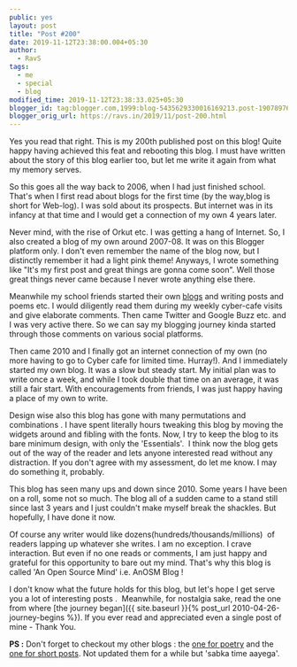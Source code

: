 ```yaml
---
public: yes
layout: post
title: "Post #200"
date: 2019-11-12T23:38:00.004+05:30
author:
  - RavS
tags:
  - me
  - special
  - blog
modified_time: 2019-11-12T23:38:33.025+05:30
blogger_id: tag:blogger.com,1999:blog-5435629330016169213.post-1907897681357767857
blogger_orig_url: https://ravs.in/2019/11/post-200.html
---
```


Yes you read that right. This is my 200th published post on this blog! Quite happy having achieved this feat and rebooting this blog. I must have written about the story of this blog earlier too, but let me write it again from what my memory serves.

So this goes all the way back to 2006, when I had just finished school. That's when I first read about blogs for the first time (by the way,blog is short for Web-log). I was sold about its prospects. But internet was in its infancy at that time and I would get a connection of my own 4 years later.

Never mind, with the rise of Orkut etc. I was getting a hang of Internet. So, I also created a blog of my own around 2007-08. It was on this Blogger platform only. I don't even remember the name of the blog now, but I distinctly remember it had a light pink theme! Anyways, I wrote something like "It's my first post and great things are gonna come soon". Well those great things never came because I never wrote anything else there. 

Meanwhile my school friends started their own [blogs](http://herowerozero.blogspot.com/) and writing posts and poems etc. I would diligently read them during my weekly cyber-cafe visits and give elaborate comments. Then came Twitter and Google Buzz etc. and I was very active there. So we can say my blogging journey kinda started through those comments on various social platforms.

Then came 2010 and I finally got an internet connection of my own (no more having to go to Cyber cafe for limited time. Hurray!). And I immediately started my own blog. It was a slow but steady start. My initial plan was to write once a week, and while I took double that time on an average, it was still a fair start. With encouragements from friends, I was just happy having a place of my own to write.

Design wise also this blog has gone with many permutations and combinations . I have spent literally hours tweaking this blog by moving the widgets around and fibling with the fonts. Now, I try to keep the blog to its bare minimum design, with only the 'Essentials'.  I think now the blog gets out of the way of the reader and lets anyone interested read without any distraction. If you don't agree with my assessment, do let me know. I may do something it, probably.

This blog has seen many ups and down since 2010. Some years I have been on a roll, some not so much. The blog all of a sudden came to a stand still since last 3 years and I just couldn't make myself break the shackles. But hopefully, I have done it now.  

Of course any writer would like dozens(hundreds/thousands/millions)  of readers lapping up whatever she writes. I am no exception. I crave interaction. But even if no one reads or comments, I am just happy and grateful for this opportunity to bare out my mind. That's why this blog is called 'An Open Source Mind' i.e. AnOSM Blog !

I don't know what the future holds for this blog, but let's hope I get serve you a lot of interesting posts .  Meanwhile, for nostalgia sake, read the one from where [the journey began]({{ site.baseurl }}{% post_url 2010-04-26-journey-begins %}). If you ever read and appreciated even a single post of mine - Thank You.



**PS :** Don't forget to checkout my other blogs : the [one for poetry](http://1000sher.tumblr.com/) and the [one for short posts](https://medium.com/@medmRSH). Not updated them for a while but 'sabka time aayega'.
